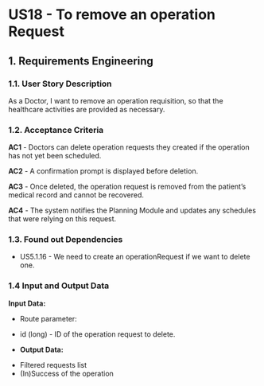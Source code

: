 # US18 - To remove an operation Request


## 1. Requirements Engineering

### 1.1. User Story Description

As a Doctor, I want to remove an operation requisition, so that the healthcare activities are provided as necessary.


### 1.2. Acceptance Criteria

**AC1** - Doctors can delete operation requests they created if the operation has not yet been
scheduled.

**AC2** - A confirmation prompt is displayed before deletion.

**AC3** - Once deleted, the operation request is removed from the patient’s medical record and cannot
be recovered.

**AC4** - The system notifies the Planning Module and updates any schedules that were relying on this
request.

### 1.3. Found out Dependencies

* US5.1.16 - We need to create an operationRequest if we want to delete one.

### 1.4 Input and Output Data

**Input Data:**

* Route parameter:
- id (long) - ID of the operation request to delete.

- **Output Data:**

* Filtered requests list
* (In)Success of the operation
